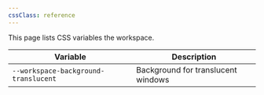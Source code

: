 ```yaml
---
cssClass: reference
---
```


This page lists CSS variables the workspace.

| Variable                             | Description                        |
| ------------------------------------ | ---------------------------------- |
| `--workspace-background-translucent` | Background for translucent windows |
